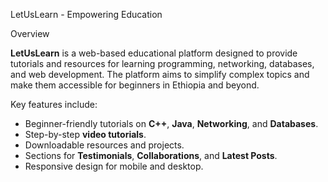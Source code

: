  LetUsLearn - Empowering Education



Overview

**LetUsLearn** is a web-based educational platform designed to provide tutorials and resources for learning programming, networking, databases, and web development. The platform aims to simplify complex topics and make them accessible for beginners in Ethiopia and beyond.

Key features include:

- Beginner-friendly tutorials on **C++**, **Java**, **Networking**, and **Databases**.
- Step-by-step **video tutorials**.
- Downloadable resources and projects.
- Sections for **Testimonials**, **Collaborations**, and **Latest Posts**.
- Responsive design for mobile and desktop.




